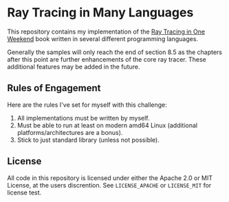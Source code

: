 # Ray Tracing in Many Languages

This repository contains my implementation of the [Ray Tracing in One
Weekend](https://raytracing.github.io/books/RayTracingInOneWeekend.html) book
written in several different programming languages.

Generally the samples will only reach the end of section 8.5 as the chapters
after this point are further enhancements of the core ray tracer. These
additional features may be added in the future.

## Rules of Engagement

Here are the rules I've set for myself with this challenge:

1. All implementations must be written by myself.
2. Must be able to run at least on modern amd64 Linux (additional
   platforms/architectures are a bonus).
3. Stick to just standard library (unless not possible).

## License

All code in this repository is licensed under either the Apache 2.0 or MIT
License, at the users discrention. See `LICENSE_APACHE` or `LICENSE_MIT`
for license test.
